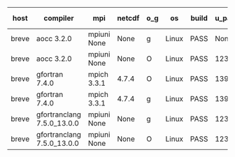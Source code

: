 

| host     | compiler                              | mpi                      | netcdf        | o_g        | os       | build       | u_pass          | u_fail          | s_pass            | s_fail            | e_pass             | e_fail             | nuopc_pass       | nuopc_fail       | artifacts link          |
|----------|---------------------------------------|--------------------------|---------------|------------|----------|-------------|-----------------|-----------------|-------------------|-------------------|--------------------|--------------------|------------------|------------------|-------------------------|
| breve | aocc 3.2.0 | mpiuni None  | None  | g | Linux | PASS | None | None | None | None | None | None | None | None | <a href="https://github.com/esmf-org/esmf-test-artifacts/tree/2c53a991e0095a15f1b42ae88193cc0ff06801ea/fix_clang/aocc/3.2.0/g/mpiuni/None" target="_blank">2c53a99</a> | 
| breve | aocc 3.2.0 | mpiuni None  | None  | O | Linux | PASS | 12304 | 34 | 6 | 2 | 43 | 0 | None | None | <a href="https://github.com/esmf-org/esmf-test-artifacts/tree/0700ccd28054139df99786dce1c83ced1c9a5c50/fix_clang/aocc/3.2.0/O/mpiuni/None" target="_blank">0700ccd</a> | 
| breve | gfortran 7.4.0 | mpich 3.3.1  | 4.7.4  | O | Linux | PASS | 13917 | 0 | 49 | 0 | 80 | 0 | 52 | 0 | <a href="https://github.com/esmf-org/esmf-test-artifacts/tree/f5f512e4ec09f375e986f1e249cdb7e88387ffae/fix_clang/gfortran/7.4.0/O/mpich/3.3.1" target="_blank">f5f512e</a> | 
| breve | gfortran 7.4.0 | mpich 3.3.1  | 4.7.4  | g | Linux | PASS | 13917 | 0 | 49 | 0 | 80 | 0 | 52 | 0 | <a href="https://github.com/esmf-org/esmf-test-artifacts/tree/61f0e773420c2e7a99f60d33acc3522cb39e3dcb/fix_clang/gfortran/7.4.0/g/mpich/3.3.1" target="_blank">61f0e77</a> | 
| breve | gfortranclang 7.5.0_13.0.0 | mpiuni None  | None  | g | Linux | PASS | 12338 | 0 | 8 | 0 | 43 | 0 | None | None | <a href="https://github.com/esmf-org/esmf-test-artifacts/tree/2b2a0d58c6096ac3644b4e9baf9be4d37e1f3029/fix_clang/gfortranclang/7.5.0_13.0.0/g/mpiuni/None" target="_blank">2b2a0d5</a> | 
| breve | gfortranclang 7.5.0_13.0.0 | mpiuni None  | None  | O | Linux | PASS | 12338 | 0 | 8 | 0 | 43 | 0 | None | None | <a href="https://github.com/esmf-org/esmf-test-artifacts/tree/0504e7891b7ba5f4aca0e6c5850fdf9a3c778fe1/fix_clang/gfortranclang/7.5.0_13.0.0/O/mpiuni/None" target="_blank">0504e78</a> | 
